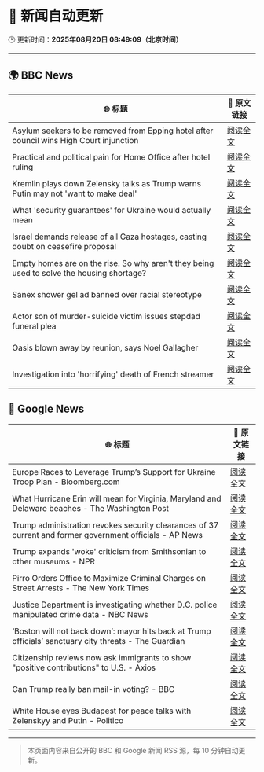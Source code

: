 # 🧠 新闻自动更新

🕒 更新时间：**2025年08月20日 08:49:09（北京时间）**

---

## 🌍 BBC News

| 🌐 标题 | 🔗 原文链接 |
|--------|-------------|
| Asylum seekers to be removed from Epping hotel after council wins High Court injunction | [阅读全文](https://www.bbc.com/news/articles/cy98gdnrl7lo?at_medium=RSS&at_campaign=rss) |
| Practical and political pain for Home Office after hotel ruling | [阅读全文](https://www.bbc.com/news/articles/cy40wx73mwzo?at_medium=RSS&at_campaign=rss) |
| Kremlin plays down Zelensky talks as Trump warns Putin may not 'want to make deal' | [阅读全文](https://www.bbc.com/news/articles/cn92e52rpjxo?at_medium=RSS&at_campaign=rss) |
| What 'security guarantees' for Ukraine would actually mean | [阅读全文](https://www.bbc.com/news/articles/cx2qr08l1yko?at_medium=RSS&at_campaign=rss) |
| Israel demands release of all Gaza hostages, casting doubt on ceasefire proposal | [阅读全文](https://www.bbc.com/news/articles/cjeynvp409vo?at_medium=RSS&at_campaign=rss) |
| Empty homes are on the rise. So why aren't they being used to solve the housing shortage? | [阅读全文](https://www.bbc.com/news/articles/c3r413l5n57o?at_medium=RSS&at_campaign=rss) |
| Sanex shower gel ad banned over racial stereotype | [阅读全文](https://www.bbc.com/news/articles/cn92znzx8zzo?at_medium=RSS&at_campaign=rss) |
| Actor son of murder-suicide victim issues stepdad funeral plea | [阅读全文](https://www.bbc.com/news/articles/c4ge878r2vpo?at_medium=RSS&at_campaign=rss) |
| Oasis blown away by reunion, says Noel Gallagher | [阅读全文](https://www.bbc.com/news/articles/cdrk267ldy7o?at_medium=RSS&at_campaign=rss) |
| Investigation into 'horrifying' death of French streamer | [阅读全文](https://www.bbc.com/news/articles/c1mpjplk4pxo?at_medium=RSS&at_campaign=rss) |

## 📰 Google News

| 🌐 标题 | 🔗 原文链接 |
|--------|-------------|
| Europe Races to Leverage Trump’s Support for Ukraine Troop Plan - Bloomberg.com | [阅读全文](https://news.google.com/rss/articles/CBMitAFBVV95cUxQZGJzVGx2dnNQMy1xU0NBYk01NFliWE5UdExrck8yVXFENVNIbWVCUHpwdmVzNXhtZUZTMktONHU1M1lTRjlkRlRRdTAtRWx0bWRoMTlJWG5qX1poQWJIVExEcUdLTmFNNGRpWFZxcXpOcm1uY040U2JkUElHSllBUWphZnFiZlhpM0lua0xaQTAwSGVuSFVWVTVDdWxQTXhYcWlEcnFEWDhLbDNjcDJtX2dMTUQ?oc=5) |
| What Hurricane Erin will mean for Virginia, Maryland and Delaware beaches - The Washington Post | [阅读全文](https://news.google.com/rss/articles/CBMiogFBVV95cUxNR1FuaEMwYzNBOHM1ekZZdC1UU2xfcWdoNlVYTGlTQmVRWFVKQ3JmMWJFRzZjejFLWEU0Y3p2N0tWZEJhdDZUX3JaTDNNbUdZTGNYVEdZR0xPUDFtX1B5S0xWYUxhb1NyVUpfczFvZ2oxUkl3Ty1peERuZjZZTEF6emhjeWxnaHRZSE5RZ1hjWlJJRGw5Q0VSOUI5VWZWRGQxSkE?oc=5) |
| Trump administration revokes security clearances of 37 current and former government officials - AP News | [阅读全文](https://news.google.com/rss/articles/CBMimAFBVV95cUxPLXkta2sySHVjUmxrNENqZWVLUy0yWnVray01QzVDQm9ob1RRUGo2Mi16MTMxNS0tMmZaUDZ5V1lkUzBrNExqZEF0RThxRXJzMHpnSVBwTllRelk3NXJSZDJUYzVkU0x3M3BkTURFb1M3T01pSlZuS1pmZy1TZnNfb3ZmUHlKc04yY3RRTzBjUEtSWHVxTzd1Zg?oc=5) |
| Trump expands 'woke' criticism from Smithsonian to other museums - NPR | [阅读全文](https://news.google.com/rss/articles/CBMigAFBVV95cUxOZXRKZUZIUTl1VUlRdzFRbnF1NFhfYkRQaUw5YlZlMGdua0RLU3dxSWw1WTRDemhLNnNuV1FRU29QSXdhQVFVNGhUdl9DV19IWDFOVlRMR3dvVmdaODV2QWtPckJJYU9HcnhmTDJRS0NRVkdEWmhQbm5ISXJ3bnI3dQ?oc=5) |
| Pirro Orders Office to Maximize Criminal Charges on Street Arrests - The New York Times | [阅读全文](https://news.google.com/rss/articles/CBMixgFBVV95cUxQUVR6UnBzQW0zeDFRZ2x6anhDOXRVTV9OYW5meUwyMnR3NjRuNjkycUcyUFY4ZEl6b3JINE1xOG5tWDBYVGF0NjhfcHR6bjhjdzdOLUlXcEpBTkJVVHkxQzkwb1YteXpzMVpySE1GTG5DQTJDenZFMFRvWnV1dkVRUGxaUnBnbHFYRlU5Tm9RdXFhbEd3aHRxMjlSekFYRUJtRk1CZlFNdGFSVTRGTTBuNFM0dTg2TVJOUXl4OUQ2eEhMZjA5WkE?oc=5) |
| Justice Department is investigating whether D.C. police manipulated crime data - NBC News | [阅读全文](https://news.google.com/rss/articles/CBMizgFBVV95cUxOR0w1VGhickZEb3ZtaGJtNGZZcDBpcF9pSXItZkVmQ1VxNXRRR2NYTllKVWZ1Z2otX2QtS2M4Ym4wbkJRT3FQX3g3OHNFZHVVUlB6cUw1NkM1aVZ0U01RMTNiNzcxMG1KeGItRWQyUTMzeC0xajh2YVRudmVzdkVlVlNKSjZMQmVsNDEzbG9HakJKamVsTk9KbTVBZTVqV21rUXdhS28wMGlpOUtTZ0xKZk1kbHlqVm1USmJBc3FxMUJQLXhBdVo2b19NQlBzZ9IBVkFVX3lxTE1zaUhEUFNiZG9faFZDWGJjZTJYUXRMRllUSURkZTdNWENnb3N2UzZ3dUpTMkRsQUlkRUNBN19CRFVlSklHRkVKOEtnY090d1VCOUZ6NURR?oc=5) |
| ‘Boston will not back down’: mayor hits back at Trump officials’ sanctuary city threats - The Guardian | [阅读全文](https://news.google.com/rss/articles/CBMipwFBVV95cUxPeFQxYkdPdV85Tm1pXzRQN0c2MWFCRzNhY2hDZzFRdVV4LUVSQzVhamhLVW1zMldCZnVUMzE4aFp5T0hmQ05zbHJTVDIwMExTRVZVTjBOcG5kTXFxM2I5U29nTGdnc3p2R2U3MmYzYS1QTGc0ZW1mSGRUYUt6Xzd6ZlFtZjRnOGxGdS1jM0RmN0JvZFRHMWhiU19sc2NYc0x2ekwwbkh2WQ?oc=5) |
| Citizenship reviews now ask immigrants to show "positive contributions" to U.S. - Axios | [阅读全文](https://news.google.com/rss/articles/CBMiiwFBVV95cUxNckJEM0pIQmF0elZTZDRnNGhxUllJWmprdkJmaVF1Q29ocllodE9qQm40bVBxN01lVEprVFB4eFh2VDFsTnhzeEhRa1lUVXZCQklvT0tFMXZzNDU3LVZobGdfN19UOEIwTGpobm1GUzhLTzJsdWJEQURUSWE5RTQ1RmhNVXBzMHd6WjJR?oc=5) |
| Can Trump really ban mail-in voting? - BBC | [阅读全文](https://news.google.com/rss/articles/CBMiWkFVX3lxTFBPa3lWMVR3Rm1jMGlTM1FRVjlBQTJYaHljRFJvcWVHX1FiZXcxN25GUDBxUXNmQzUzM3FCUENEazdESm92N2ZfRHR2NEpaN1Vhck5ZTEd4aXc1d9IBX0FVX3lxTE54VUo0aVFlS1hpZldJN3NlTjUyblQ4YW1INHhSN1dReFdOYnp1NDUtbzAwaG5WNlJMbmc3aFdFeFE3VHhnV3V3TFpzSEhqaEx6Q2hGdFh5TUgxWTlHUURJ?oc=5) |
| White House eyes Budapest for peace talks with Zelenskyy and Putin - Politico | [阅读全文](https://news.google.com/rss/articles/CBMixAFBVV95cUxOU1RjblNyaVE2d1NRYzRJRElFRV9RUUFEeHQ3RWFrMXBFQ2RFc0RjY3B5bWlxN0FaNml6QjFNOW5DYWRGN085OGlRdE1qOWJ4UWd0WEJhRnY0OWU4LUhRV2E3WGw1WDExNXJXS0RIbEtnVXpQYlluaEhKTXdVSUNlTzNhcGE1R19FVWR5OUI1NTJUR1l0TmZMXzUtTnZhaFRFMXN0dUVzQ3BIOWRhbUtFZ191YmNnM0k0RkZSbE1BeGtWbUZW?oc=5) |

---
> 本页面内容来自公开的 BBC 和 Google 新闻 RSS 源，每 10 分钟自动更新。